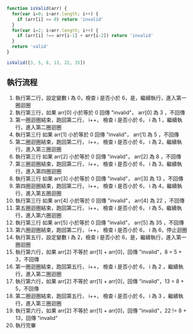 ``` js
function isValid(arr) {
  for(var i=0; i<arr.length; i++) {
    if (arr[i] <= 0) return 'invalid'
  }
  for(var i=2; i<arr.length; i++) {
    if (arr[i] !== arr[i-1] + arr[i-2]) return 'invalid'
  }
  return 'valid'
}

isValid([3, 5, 8, 13, 22, 35])
```

## 執行流程
1. 執行第二行，設定變數 i 為 0，檢查 i 是否小於 6，是，繼續執行，進入第一圈迴圈
2. 執行第三行，如果 arr[0] 小於等於 0 回傳 "invalid"， arr[0] 為 3 ，不回傳
3. 第一圈迴圈結束，跑回第二行， i++， 檢查 i 是否小於 6， i 為 1 ，繼續執行，進入第二圈迴圈
4. 執行第三行 如果 arr[1] 小於等於 0 回傳 "invalid"， arr[1] 為 5 ，不回傳
5. 第二圈迴圈結束，跑回第二行， i++， 檢查 i 是否小於 6， i 為 2，繼續執行，進入第三圈迴圈
6. 執行第三行 如果 arr[2] 小於等於 0 回傳 "invalid"， arr[2] 為 8 ，不回傳
7. 第三圈迴圈結束，跑回第二行， i++， 檢查 i 是否小於 6， i 為 3，繼續執行，進入第四圈迴圈
8. 執行第三行 如果 arr[3] 小於等於 0 回傳 "invalid"， arr[3] 為 13 ，不回傳
9. 第四圈迴圈結束，跑回第二行， i++， 檢查 i 是否小於 6， i 為 4，繼續執行，進入第五圈迴圈
10. 執行第三行 如果 arr[4] 小於等於 0 回傳 "invalid"， arr[4] 為 22 ，不回傳
11. 第五圈迴圈結束，跑回第二行， i++， 檢查 i 是否小於 6， i 為 5，繼續執行，進入第六圈迴圈
12. 執行第三行 如果 arr[5] 小於等於 0 回傳 "invalid"， arr[5] 為 35 ，不回傳
13. 第六圈迴圈結束，跑回第二行， i++， 檢查 i 是否小於 6， i 為 6，停止迴圈
14. 執行第五行，設定變數 i 為 2，檢查 i 是否小於 6，是，繼續執行，進入第一圈迴圈
15. 執行第六行，如果 arr[2] 不等於 arr[1] + arr[0]，回傳 "invalid"，8 = 5 + 3，不回傳
16. 第一圈迴圈結束，跑回第五行， i++， 檢查 i 是否小於 6， i 為 2 ，繼續執行，進入第二圈迴圈
17. 執行第六行，如果 arr[2] 不等於 arr[1] + arr[0]，回傳 "invalid"，13 = 8 + 5，不回傳
18. 第二圈迴圈結束，跑回第五行， i++， 檢查 i 是否小於 6， i 為 3 ，繼續執行，進入第三圈迴圈
19. 執行第六行，如果 arr[2] 不等於 arr[1] + arr[0]，回傳 "invalid"，22 != 8 + 13，回傳 "invalid"
20. 執行完畢
